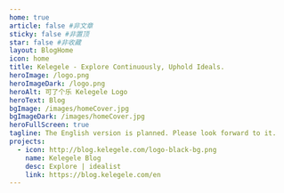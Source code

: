 ```yaml
---
home: true
article: false #非文章
sticky: false #非置顶
star: false #非收藏
layout: BlogHome
icon: home
title: Kelegele - Explore Continuously, Uphold Ideals.
heroImage: /logo.png
heroImageDark: /logo.png
heroAlt: 可了个乐 Kelegele Logo
heroText: Blog
bgImage: /images/homeCover.jpg
bgImageDark: /images/homeCover.jpg
heroFullScreen: true
tagline: The English version is planned. Please look forward to it.
projects:
  - icon: http://blog.kelegele.com/logo-black-bg.png
    name: Kelegele Blog
    desc: Explore | idealist
    link: https://blog.kelegele.com/en
---
```

